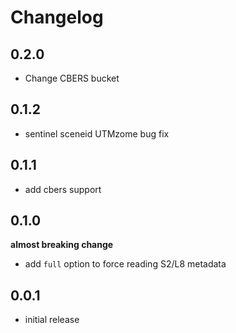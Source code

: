 Changelog
=========

0.2.0
-----
- Change CBERS bucket


0.1.2
-----
- sentinel sceneid UTMzome bug fix


0.1.1
-----
- add cbers support


0.1.0
-----
**almost breaking change**
- add `full` option to force reading S2/L8 metadata

0.0.1
-----
- initial release
